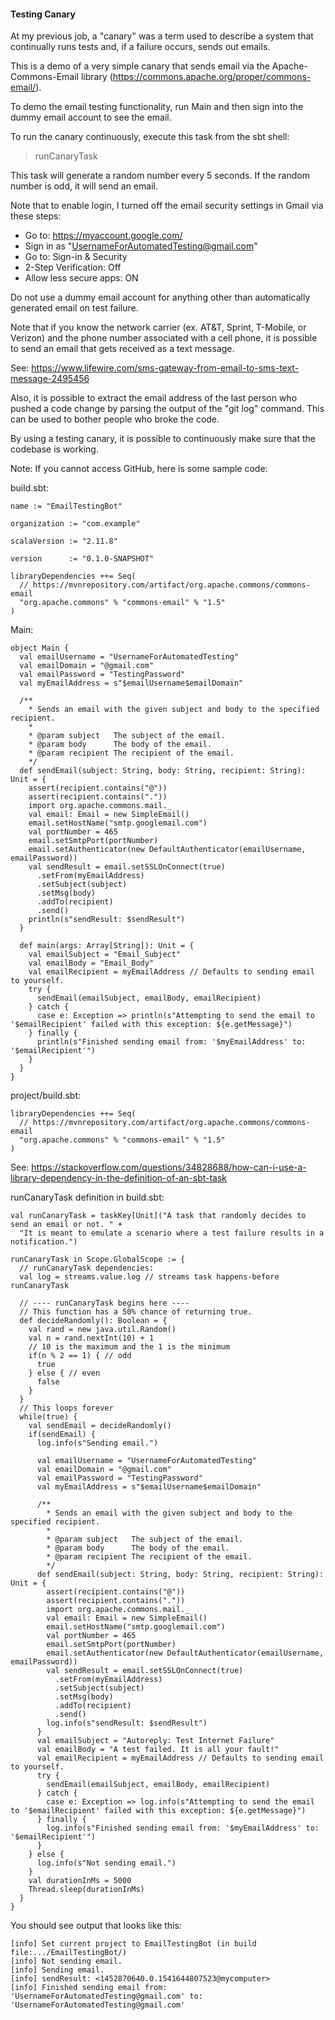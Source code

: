 #### Testing Canary

At my previous job, a "canary" was a term used to describe a system that continually runs tests and, if a failure occurs, sends out emails.

This is a demo of a very simple canary that sends email via the Apache-Commons-Email library (https://commons.apache.org/proper/commons-email/).

To demo the email testing functionality, run Main and then sign into the dummy email account to see the email.

To run the canary continuously, execute this task from the sbt shell:

> runCanaryTask

This task will generate a random number every 5 seconds. If the random number is odd, it will send an email.

Note that to enable login, I turned off the email security settings in Gmail via these steps:

- Go to: https://myaccount.google.com/
- Sign in as "UsernameForAutomatedTesting@gmail.com"
- Go to: Sign-in & Security
- 2-Step Verification: Off
- Allow less secure apps: ON

Do not use a dummy email account for anything other than automatically generated email on test failure.

Note that if you know the network carrier (ex. AT&T, Sprint, T-Mobile, or Verizon) and the phone number associated with a cell phone, it is possible to send an email that gets received as a text message.

See: https://www.lifewire.com/sms-gateway-from-email-to-sms-text-message-2495456

Also, it is possible to extract the email address of the last person who pushed a code change by parsing the output of the "git log" command.
This can be used to bother people who broke the code.

By using a testing canary, it is possible to continuously make sure that the codebase is working.

Note: If you cannot access GitHub, here is some sample code:

build.sbt:
```
name := "EmailTestingBot"

organization := "com.example"

scalaVersion := "2.11.8"

version      := "0.1.0-SNAPSHOT"

libraryDependencies ++= Seq(
  // https://mvnrepository.com/artifact/org.apache.commons/commons-email
  "org.apache.commons" % "commons-email" % "1.5"
)
```

Main:
```
object Main {
  val emailUsername = "UsernameForAutomatedTesting"
  val emailDomain = "@gmail.com"
  val emailPassword = "TestingPassword"
  val myEmailAddress = s"$emailUsername$emailDomain"

  /**
    * Sends an email with the given subject and body to the specified recipient.
    *
    * @param subject   The subject of the email.
    * @param body      The body of the email.
    * @param recipient The recipient of the email.
    */
  def sendEmail(subject: String, body: String, recipient: String): Unit = {
    assert(recipient.contains("@"))
    assert(recipient.contains("."))
    import org.apache.commons.mail._
    val email: Email = new SimpleEmail()
    email.setHostName("smtp.googlemail.com")
    val portNumber = 465
    email.setSmtpPort(portNumber)
    email.setAuthenticator(new DefaultAuthenticator(emailUsername, emailPassword))
    val sendResult = email.setSSLOnConnect(true)
      .setFrom(myEmailAddress)
      .setSubject(subject)
      .setMsg(body)
      .addTo(recipient)
      .send()
    println(s"sendResult: $sendResult")
  }

  def main(args: Array[String]): Unit = {
    val emailSubject = "Email_Subject"
    val emailBody = "Email_Body"
    val emailRecipient = myEmailAddress // Defaults to sending email to yourself.
    try {
      sendEmail(emailSubject, emailBody, emailRecipient)
    } catch {
      case e: Exception => println(s"Attempting to send the email to '$emailRecipient' failed with this exception: ${e.getMessage}")
    } finally {
      println(s"Finished sending email from: '$myEmailAddress' to: '$emailRecipient'")
    }
  }
}
```

project/build.sbt:
```
libraryDependencies ++= Seq(
  // https://mvnrepository.com/artifact/org.apache.commons/commons-email
  "org.apache.commons" % "commons-email" % "1.5"
)
```

See: https://stackoverflow.com/questions/34828688/how-can-i-use-a-library-dependency-in-the-definition-of-an-sbt-task 

runCanaryTask definition in build.sbt:
```
val runCanaryTask = taskKey[Unit]("A task that randomly decides to send an email or not. " +
  "It is meant to emulate a scenario where a test failure results in a notification.")

runCanaryTask in Scope.GlobalScope := {
  // runCanaryTask dependencies:
  val log = streams.value.log // streams task happens-before runCanaryTask

  // ---- runCanaryTask begins here ----
  // This function has a 50% chance of returning true.
  def decideRandomly(): Boolean = {
    val rand = new java.util.Random()
    val n = rand.nextInt(10) + 1
    // 10 is the maximum and the 1 is the minimum
    if(n % 2 == 1) { // odd
      true
    } else { // even
      false
    }
  }
  // This loops forever
  while(true) {
    val sendEmail = decideRandomly()
    if(sendEmail) {
      log.info(s"Sending email.")

      val emailUsername = "UsernameForAutomatedTesting"
      val emailDomain = "@gmail.com"
      val emailPassword = "TestingPassword"
      val myEmailAddress = s"$emailUsername$emailDomain"

      /**
        * Sends an email with the given subject and body to the specified recipient.
        *
        * @param subject   The subject of the email.
        * @param body      The body of the email.
        * @param recipient The recipient of the email.
        */
      def sendEmail(subject: String, body: String, recipient: String): Unit = {
        assert(recipient.contains("@"))
        assert(recipient.contains("."))
        import org.apache.commons.mail._
        val email: Email = new SimpleEmail()
        email.setHostName("smtp.googlemail.com")
        val portNumber = 465
        email.setSmtpPort(portNumber)
        email.setAuthenticator(new DefaultAuthenticator(emailUsername, emailPassword))
        val sendResult = email.setSSLOnConnect(true)
          .setFrom(myEmailAddress)
          .setSubject(subject)
          .setMsg(body)
          .addTo(recipient)
          .send()
        log.info(s"sendResult: $sendResult")
      }
      val emailSubject = "Autoreply: Test Internet Failure"
      val emailBody = "A test failed. It is all your fault!"
      val emailRecipient = myEmailAddress // Defaults to sending email to yourself.
      try {
        sendEmail(emailSubject, emailBody, emailRecipient)
      } catch {
        case e: Exception => log.info(s"Attempting to send the email to '$emailRecipient' failed with this exception: ${e.getMessage}")
      } finally {
        log.info(s"Finished sending email from: '$myEmailAddress' to: '$emailRecipient'")
      }
    } else {
      log.info(s"Not sending email.")
    }
    val durationInMs = 5000
    Thread.sleep(durationInMs)
  }
}
```

You should see output that looks like this:

```
[info] Set current project to EmailTestingBot (in build file:.../EmailTestingBot/)
[info] Not sending email.
[info] Sending email.
[info] sendResult: <1452870640.0.1541644807523@mycomputer>
[info] Finished sending email from: 'UsernameForAutomatedTesting@gmail.com' to: 'UsernameForAutomatedTesting@gmail.com'
```

